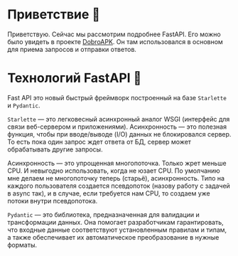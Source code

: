 # Приветствие 👋
Приветствую. Сейчас мы рассмотрим подробнее FastAPI. Его можно было увидеть в проекте [DobroAPK](https://github.com/roge111/DobroAPK). Он там использовался в основном для приема запросов и отправки ответов.

# Технологий FastAPI 🤖

Fast API это новый быстрый фреймворк построенный на базе `Starlette` и `Pydantic`.

`Starlette` — это легковесный асинхронный аналог WSGI (интерфейс для связи веб-сервером и приложениями). Асинхронность — это полезная функция, чтобы при вводе/выводе (I/O) данных не блокировался сервер. То есть пока один запрос ждет ответа от БД, сервер может обрабатывать другие запросы.

Асинхронность — это упрощенная многопоточка. Только жрет меньше CPU. И невыгодно использовать, когда не юзает CPU. По умолчанию мне делаем не многопоточку теперь (старьё), асинхронность. Типо на каждого пользователя создается псевдопоток (назову работу с задачей в async так), и в случае, если требуется нам CPU, то создаем уже потоки внутри псевдопотока.

`Pydantic` — это библиотека, предназначенная для валидации и трансформации данных. Она помогает разработчикам гарантировать, что входные данные соответствуют установленным правилам и типам, а также обеспечивает их автоматическое преобразование в нужные форматы.

